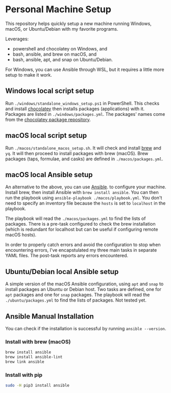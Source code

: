 # Personal Machine Setup

This repository helps quickly setup a new machine running Windows, macOS, or Ubuntu/Debian with my favorite programs.

Leverages:

- powershell and chocolatey on Windows, and
- bash, ansible, and brew on macOS, and
- bash, ansible, apt, and snap on Ubuntu/Debian.

For Windows, you can use Ansible through WSL, but it requires a little more setup to make it work.

## Windows local script setup

Run `./windows/standalone_windows_setup.ps1` in PowerShell. This checks and install [chocolatey](https://chocolatey.org/) then installs packages (applications) with it. Packages are listed in `./windows/packages.yml`. The packages' names come from the [chocolatey package repository](https://community.chocolatey.org/packages).

## macOS local script setup

Run `./macos/standalone_macos_setup.sh`. It will check and install [brew](https://brew.sh/) and `yq`. It will then proceed to install packages with brew (macOS). Brew packages (taps, formulae, and casks) are defined in `./macos/packages.yml`.

## macOS local Ansible setup

An alternative to the above, you can use [Ansible](https://docs.ansible.com/). to configure your machine. Install brew, then install Ansible with `brew install ansible`. You can then run the playbook using `ansible-playbook ./macos/playbook.yml`. You don't need to specify an inventory file because the `hosts` is set to `localhost` in the playbook.

The playbook will read the `./macos/packages.yml` to find the lists of packages. There is a pre-task configured to check the brew installation (which is redundant for localhost but can be useful if configuring remote macOS hosts).

In order to properly catch errors and avoid the configuration to stop when encountering errors, I've encapstulated my three main tasks in separate YAML files. The post-task reports any errors encountered.

## Ubuntu/Debian local Ansible setup

A simple version of the macOS Ansible configuration, using `apt` and `snap` to install packages an Ubuntu or Debian host. Two tasks are defined, one for `apt` packages and one for `snap` packages. The playbook will read the `./ubuntu/packages.yml` to find the lists of packages. Not tested yet.

## Ansible Manual Installation

You can check if the installation is successful by running `ansible --version`.

### Install with brew (macOS)

```bash
brew install ansible
brew install ansible-lint
brew link ansible
```

### Install with pip

```bash
sudo -H pip3 install ansible
```
